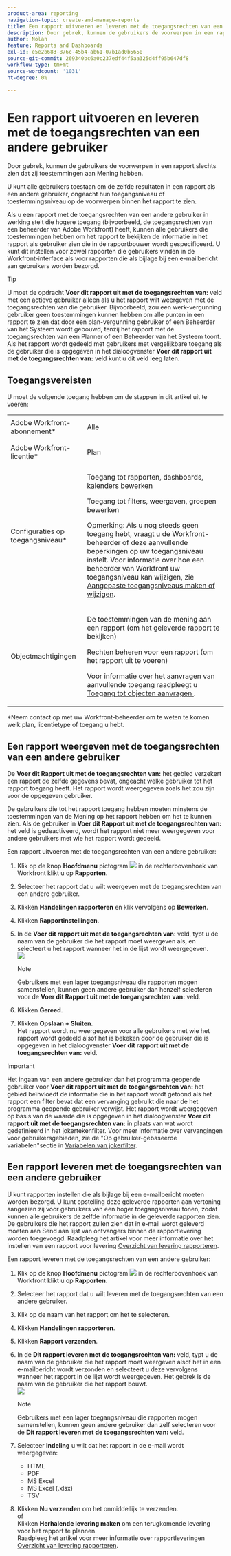 ```yaml
---
product-area: reporting
navigation-topic: create-and-manage-reports
title: Een rapport uitvoeren en leveren met de toegangsrechten van een andere gebruiker
description: Door gebrek, kunnen de gebruikers de voorwerpen in een rapport slechts zien dat zij toestemmingen aan Mening hebben.
author: Nolan
feature: Reports and Dashboards
exl-id: e5e2b683-876c-45b4-ab61-07b1ad0b5650
source-git-commit: 269340bc6a0c237edf44f5aa325d4ff95b647df8
workflow-type: tm+mt
source-wordcount: '1031'
ht-degree: 0%

---
```


# Een rapport uitvoeren en leveren met de toegangsrechten van een andere gebruiker

Door gebrek, kunnen de gebruikers de voorwerpen in een rapport slechts zien dat zij toestemmingen aan Mening hebben.

U kunt alle gebruikers toestaan om de zelfde resultaten in een rapport als een andere gebruiker, ongeacht hun toegangsniveau of toestemmingsniveau op de voorwerpen binnen het rapport te zien.

Als u een rapport met de toegangsrechten van een andere gebruiker in werking stelt die hogere toegang (bijvoorbeeld, de toegangsrechten van een beheerder van Adobe Workfront) heeft, kunnen alle gebruikers die toestemmingen hebben om het rapport te bekijken de informatie in het rapport als gebruiker zien die in de rapportbouwer wordt gespecificeerd. U kunt dit instellen voor zowel rapporten die gebruikers vinden in de Workfront-interface als voor rapporten die als bijlage bij een e-mailbericht aan gebruikers worden bezorgd.

>[!TIP]
>
>U moet de opdracht **Voer dit rapport uit met de toegangsrechten van:** veld met een actieve gebruiker alleen als u het rapport wilt weergeven met de toegangsrechten van die gebruiker. Bijvoorbeeld, zou een werk-vergunning gebruiker geen toestemmingen kunnen hebben om alle punten in een rapport te zien dat door een plan-vergunning gebruiker of een Beheerder van het Systeem wordt gebouwd, tenzij het rapport met de toegangsrechten van een Planner of een Beheerder van het Systeem toont.\
Als het rapport wordt gedeeld met gebruikers met vergelijkbare toegang als de gebruiker die is opgegeven in het dialoogvenster **Voer dit rapport uit met de toegangsrechten van:** veld kunt u dit veld leeg laten.

## Toegangsvereisten

U moet de volgende toegang hebben om de stappen in dit artikel uit te voeren:

<table style="table-layout:auto"> 
 <col> 
 <col> 
 <tbody> 
  <tr> 
   <td role="rowheader">Adobe Workfront-abonnement*</td> 
   <td> <p>Alle</p> </td> 
  </tr> 
  <tr> 
   <td role="rowheader">Adobe Workfront-licentie*</td> 
   <td> <p>Plan </p> </td> 
  </tr> 
  <tr> 
   <td role="rowheader">Configuraties op toegangsniveau*</td> 
   <td> <p>Toegang tot rapporten, dashboards, kalenders bewerken</p> <p>Toegang tot filters, weergaven, groepen bewerken</p> <p>Opmerking: Als u nog steeds geen toegang hebt, vraagt u de Workfront-beheerder of deze aanvullende beperkingen op uw toegangsniveau instelt. Voor informatie over hoe een beheerder van Workfront uw toegangsniveau kan wijzigen, zie <a href="../../../administration-and-setup/add-users/configure-and-grant-access/create-modify-access-levels.md" class="MCXref xref">Aangepaste toegangsniveaus maken of wijzigen</a>.</p> </td> 
  </tr> 
  <tr> 
   <td role="rowheader">Objectmachtigingen</td> 
   <td> <p>De toestemmingen van de mening aan een rapport (om het geleverde rapport te bekijken)</p> <p>Rechten beheren voor een rapport (om het rapport uit te voeren)</p> <p>Voor informatie over het aanvragen van aanvullende toegang raadpleegt u <a href="../../../workfront-basics/grant-and-request-access-to-objects/request-access.md" class="MCXref xref">Toegang tot objecten aanvragen </a>.</p> </td> 
  </tr> 
 </tbody> 
</table>

&#42;Neem contact op met uw Workfront-beheerder om te weten te komen welk plan, licentietype of toegang u hebt.

## Een rapport weergeven met de toegangsrechten van een andere gebruiker

De **Voer dit Rapport uit met de toegangsrechten van:** het gebied verzekert een rapport de zelfde gegevens bevat, ongeacht welke gebruiker tot het rapport toegang heeft. Het rapport wordt weergegeven zoals het zou zijn voor de opgegeven gebruiker.

De gebruikers die tot het rapport toegang hebben moeten minstens de toestemmingen van de Mening op het rapport hebben om het te kunnen zien. Als de gebruiker in **Voer dit Rapport uit met de toegangsrechten van:** het veld is gedeactiveerd, wordt het rapport niet meer weergegeven voor andere gebruikers met wie het rapport wordt gedeeld.

Een rapport uitvoeren met de toegangsrechten van een andere gebruiker:

1. Klik op de knop **Hoofdmenu** pictogram ![](assets/main-menu-icon.png) in de rechterbovenhoek van Workfront klikt u op **Rapporten**.

1. Selecteer het rapport dat u wilt weergeven met de toegangsrechten van een andere gebruiker.
1. Klikken **Handelingen rapporteren** en klik vervolgens op **Bewerken**.

1. Klikken **Rapportinstellingen**.

1. In de **Voer dit rapport uit met de toegangsrechten van:** veld, typt u de naam van de gebruiker die het rapport moet weergeven als, en selecteert u het rapport wanneer het in de lijst wordt weergegeven.\
   ![](assets/qs-access-rights-of-350x251.png)

   >[!NOTE]
   Gebruikers met een lager toegangsniveau die rapporten mogen samenstellen, kunnen geen andere gebruiker dan henzelf selecteren voor de **Voer dit Rapport uit met de toegangsrechten van:** veld.

1. Klikken **Gereed**.
1. Klikken **Opslaan + Sluiten**.\
   Het rapport wordt nu weergegeven voor alle gebruikers met wie het rapport wordt gedeeld alsof het is bekeken door de gebruiker die is opgegeven in het dialoogvenster **Voer dit rapport uit met de toegangsrechten van:** veld.

>[!IMPORTANT]
Het ingaan van een andere gebruiker dan het programma geopende gebruiker voor **Voer dit rapport uit met de toegangsrechten van:** het gebied beïnvloedt de informatie die in het rapport wordt getoond als het rapport een filter bevat dat een vervanging gebruikt die naar de het programma geopende gebruiker verwijst. Het rapport wordt weergegeven op basis van de waarde die is opgegeven in het dialoogvenster **Voer dit rapport uit met de toegangsrechten van:** in plaats van wat wordt gedefinieerd in het jokertekenfilter.
Voor meer informatie over vervangingen voor gebruikersgebieden, zie de &quot;Op gebruiker-gebaseerde variabelen&quot;sectie in [Variabelen van jokerfilter](../../../reports-and-dashboards/reports/reporting-elements/understand-wildcard-filter-variables.md).

## Een rapport leveren met de toegangsrechten van een andere gebruiker

U kunt rapporten instellen die als bijlage bij een e-mailbericht moeten worden bezorgd. U kunt opstelling deze geleverde rapporten aan vertoning aangezien zij voor gebruikers van een hoger toegangsniveau tonen, zodat kunnen alle gebruikers de zelfde informatie in de geleverde rapporten zien. De gebruikers die het rapport zullen zien dat in e-mail wordt geleverd moeten aan Send aan lijst van ontvangers binnen de rapportlevering worden toegevoegd. Raadpleeg het artikel voor meer informatie over het instellen van een rapport voor levering [Overzicht van levering rapporteren](../../../reports-and-dashboards/reports/creating-and-managing-reports/set-up-report-deliveries.md).

Een rapport leveren met de toegangsrechten van een andere gebruiker:

1. Klik op de knop **Hoofdmenu** pictogram ![](assets/main-menu-icon.png) in de rechterbovenhoek van Workfront klikt u op **Rapporten**.

1. Selecteer het rapport dat u wilt leveren met de toegangsrechten van een andere gebruiker.
1. Klik op de naam van het rapport om het te selecteren.
1. Klikken **Handelingen rapporteren**.
1. Klikken **Rapport verzenden**.

1. In de **Dit rapport leveren met de toegangsrechten van:** veld, typt u de naam van de gebruiker die het rapport moet weergeven alsof het in een e-mailbericht wordt verzonden en selecteert u deze vervolgens wanneer het rapport in de lijst wordt weergegeven. Het gebrek is de naam van de gebruiker die het rapport bouwt.\
   ![](assets/qs-send-report-access-rights-of-350x446.png)

   >[!NOTE]
   Gebruikers met een lager toegangsniveau die rapporten mogen samenstellen, kunnen geen andere gebruiker dan zelf selecteren voor de **Dit rapport leveren met de toegangsrechten van:** veld.

1. Selecteer **Indeling** u wilt dat het rapport in de e-mail wordt weergegeven:

   * HTML
   * PDF
   * MS Excel
   * MS Excel (.xlsx)
   * TSV

1. Klikken **Nu verzenden** om het onmiddellijk te verzenden.\
   of\
   Klikken **Herhalende levering maken** om een terugkomende levering voor het rapport te plannen.\
   Raadpleeg het artikel voor meer informatie over rapportleveringen [Overzicht van levering rapporteren](../../../reports-and-dashboards/reports/creating-and-managing-reports/set-up-report-deliveries.md).